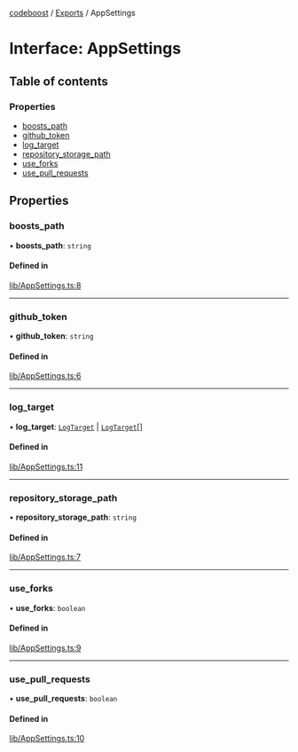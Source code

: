[codeboost](../README.md) / [Exports](../modules.md) / AppSettings

# Interface: AppSettings

## Table of contents

### Properties

-   [boosts_path](AppSettings.md#boosts_path)
-   [github_token](AppSettings.md#github_token)
-   [log_target](AppSettings.md#log_target)
-   [repository_storage_path](AppSettings.md#repository_storage_path)
-   [use_forks](AppSettings.md#use_forks)
-   [use_pull_requests](AppSettings.md#use_pull_requests)

## Properties

### boosts_path

• **boosts_path**: `string`

#### Defined in

[lib/AppSettings.ts:8](https://github.com/permafrost-dev/codeboost/blob/0b270dd/src/lib/AppSettings.ts#L8)

---

### github_token

• **github_token**: `string`

#### Defined in

[lib/AppSettings.ts:6](https://github.com/permafrost-dev/codeboost/blob/0b270dd/src/lib/AppSettings.ts#L6)

---

### log_target

• **log_target**: [`LogTarget`](../modules.md#logtarget) \| [`LogTarget`](../modules.md#logtarget)[]

#### Defined in

[lib/AppSettings.ts:11](https://github.com/permafrost-dev/codeboost/blob/0b270dd/src/lib/AppSettings.ts#L11)

---

### repository_storage_path

• **repository_storage_path**: `string`

#### Defined in

[lib/AppSettings.ts:7](https://github.com/permafrost-dev/codeboost/blob/0b270dd/src/lib/AppSettings.ts#L7)

---

### use_forks

• **use_forks**: `boolean`

#### Defined in

[lib/AppSettings.ts:9](https://github.com/permafrost-dev/codeboost/blob/0b270dd/src/lib/AppSettings.ts#L9)

---

### use_pull_requests

• **use_pull_requests**: `boolean`

#### Defined in

[lib/AppSettings.ts:10](https://github.com/permafrost-dev/codeboost/blob/0b270dd/src/lib/AppSettings.ts#L10)
